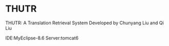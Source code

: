 THUTR
=====

THUTR: A Translation Retrieval System
Developed by Chunyang Liu and Qi Liu

IDE:MyEclipse-8.6
Server:tomcat6
